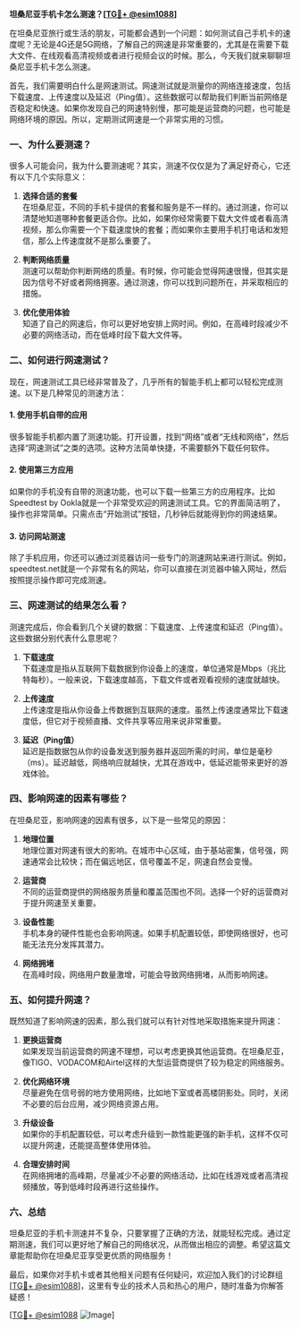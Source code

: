 **坦桑尼亚手机卡怎么测速？[[TG💪+ @esim1088](https://t.me/s/esim1088)]**

在坦桑尼亚旅行或生活的朋友，可能都会遇到一个问题：如何测试自己手机卡的速度呢？无论是4G还是5G网络，了解自己的网速是非常重要的，尤其是在需要下载大文件、在线观看高清视频或者进行视频会议的时候。那么，今天我们就来聊聊坦桑尼亚手机卡怎么测速。

首先，我们需要明白什么是网速测试。网速测试就是测量你的网络连接速度，包括下载速度、上传速度以及延迟（Ping值）。这些数据可以帮助我们判断当前网络是否稳定和快速。如果你发现自己的网速特别慢，那可能是运营商的问题，也可能是网络环境的原因。所以，定期测试网速是一个非常实用的习惯。

### 一、为什么要测速？

很多人可能会问，我为什么要测速呢？其实，测速不仅仅是为了满足好奇心，它还有以下几个实际意义：

1. **选择合适的套餐**  
   在坦桑尼亚，不同的手机卡提供的套餐和服务是不一样的。通过测速，你可以清楚地知道哪种套餐更适合你。比如，如果你经常需要下载大文件或者看高清视频，那么你需要一个下载速度快的套餐；而如果你主要用手机打电话和发短信，那么上传速度就不是那么重要了。

2. **判断网络质量**  
   测速可以帮助你判断网络的质量。有时候，你可能会觉得网速很慢，但其实是因为信号不好或者网络拥塞。通过测速，你可以找到问题所在，并采取相应的措施。

3. **优化使用体验**  
   知道了自己的网速后，你可以更好地安排上网时间。例如，在高峰时段减少不必要的网络活动，而在低峰时段下载大文件等。

### 二、如何进行网速测试？

现在，网速测试工具已经非常普及了，几乎所有的智能手机上都可以轻松完成测速。以下是几种常见的测速方法：

#### 1. 使用手机自带的应用

很多智能手机都内置了测速功能。打开设置，找到“网络”或者“无线和网络”，然后选择“网速测试”之类的选项。这种方法简单快捷，不需要额外下载任何软件。

#### 2. 使用第三方应用

如果你的手机没有自带的测速功能，也可以下载一些第三方的应用程序。比如Speedtest by Ookla就是一个非常受欢迎的网速测试工具。它的界面简洁明了，操作也非常简单。只需点击“开始测试”按钮，几秒钟后就能得到你的网速结果。

#### 3. 访问网站测速

除了手机应用，你还可以通过浏览器访问一些专门的测速网站来进行测试。例如，speedtest.net就是一个非常有名的网站，你可以直接在浏览器中输入网址，然后按照提示操作即可完成测速。

### 三、网速测试的结果怎么看？

测速完成后，你会看到几个关键的数据：下载速度、上传速度和延迟（Ping值）。这些数据分别代表什么意思呢？

1. **下载速度**  
   下载速度是指从互联网下载数据到你设备上的速度，单位通常是Mbps（兆比特每秒）。一般来说，下载速度越高，下载文件或者观看视频的速度就越快。

2. **上传速度**  
   上传速度是指从你设备上传数据到互联网的速度。虽然上传速度通常比下载速度低，但它对于视频直播、文件共享等应用来说非常重要。

3. **延迟（Ping值）**  
   延迟是指数据包从你的设备发送到服务器并返回所需的时间，单位是毫秒（ms）。延迟越低，网络响应就越快，尤其在游戏中，低延迟能带来更好的游戏体验。

### 四、影响网速的因素有哪些？

在坦桑尼亚，影响网速的因素有很多，以下是一些常见的原因：

1. **地理位置**  
   地理位置对网速有很大的影响。在城市中心区域，由于基站密集，信号强，网速通常会比较快；而在偏远地区，信号覆盖不足，网速自然会变慢。

2. **运营商**  
   不同的运营商提供的网络服务质量和覆盖范围也不同。选择一个好的运营商对于提升网速至关重要。

3. **设备性能**  
   手机本身的硬件性能也会影响网速。如果手机配置较低，即使网络很好，也可能无法充分发挥其潜力。

4. **网络拥堵**  
   在高峰时段，网络用户数量激增，可能会导致网络拥堵，从而影响网速。

### 五、如何提升网速？

既然知道了影响网速的因素，那么我们就可以有针对性地采取措施来提升网速：

1. **更换运营商**  
   如果发现当前运营商的网速不理想，可以考虑更换其他运营商。在坦桑尼亚，像TIGO、VODACOM和Airtel这样的大型运营商提供了较为稳定的网络服务。

2. **优化网络环境**  
   尽量避免在信号弱的地方使用网络，比如地下室或者高楼阴影处。同时，关闭不必要的后台应用，减少网络资源占用。

3. **升级设备**  
   如果你的手机配置较低，可以考虑升级到一款性能更强的新手机，这样不仅可以提升网速，还能提高整体使用体验。

4. **合理安排时间**  
   在网络拥堵的高峰期，尽量减少不必要的网络活动，比如在线游戏或者高清视频播放，等到低峰时段再进行这些操作。

### 六、总结

坦桑尼亚的手机卡测速并不复杂，只要掌握了正确的方法，就能轻松完成。通过定期测速，我们可以更好地了解自己的网络状况，从而做出相应的调整。希望这篇文章能帮助你在坦桑尼亚享受更优质的网络服务！

最后，如果你对手机卡或者其他相关问题有任何疑问，欢迎加入我们的讨论群组[[TG💪+ @esim1088](https://t.me/s/esim1088)]，这里有专业的技术人员和热心的用户，随时准备为你解答疑惑！

[[TG💪+ @esim1088](https://t.me/s/esim1088) ![Image](https://i.postimg.cc/4NQfJmqS/Snipaste-2025-05-13-00-14-12.png)]